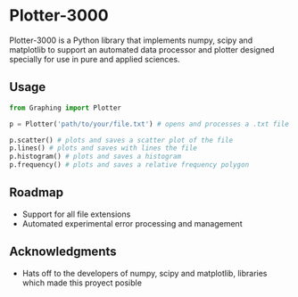 # Plotter-3000

Plotter-3000 is a Python library that implements numpy, scipy and matplotlib to support an 
automated data processor and plotter designed specially for use in pure and applied sciences.

## Usage

```python
from Graphing import Plotter

p = Plotter('path/to/your/file.txt') # opens and processes a .txt file with data

p.scatter() # plots and saves a scatter plot of the file
p.lines() # plots and saves with lines the file
p.histogram() # plots and saves a histogram 
p.frequency() # plots and saves a relative frequency polygon
```

## Roadmap
* Support for all file extensions
* Automated experimental error processing and management

## Acknowledgments 
* Hats off to the developers of numpy, scipy and matplotlib, libraries which made this 
proyect posible